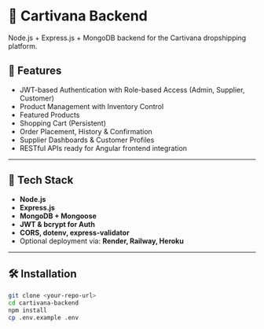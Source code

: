 # 🛒 Cartivana Backend

Node.js + Express.js + MongoDB backend for the Cartivana dropshipping platform.

## 🌟 Features

- JWT-based Authentication with Role-based Access (Admin, Supplier, Customer)
- Product Management with Inventory Control
- Featured Products
- Shopping Cart (Persistent)
- Order Placement, History & Confirmation
- Supplier Dashboards & Customer Profiles
- RESTful APIs ready for Angular frontend integration

---

## 🧪 Tech Stack

- **Node.js**
- **Express.js**
- **MongoDB + Mongoose**
- **JWT & bcrypt for Auth**
- **CORS, dotenv, express-validator**
- Optional deployment via: **Render, Railway, Heroku**

---

## 🛠️ Installation

```bash
git clone <your-repo-url>
cd cartivana-backend
npm install
cp .env.example .env
